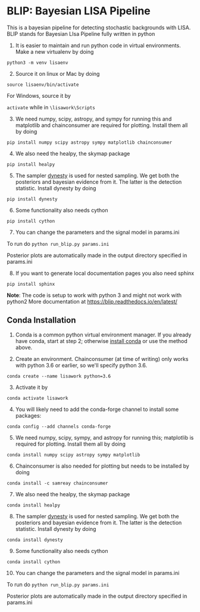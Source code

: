 #  BLIP: Bayesian LISA Pipeline



This is a bayesian pipeline for detecting stochastic backgrounds with LISA. BLIP stands for Bayesian LIsa Pipeline fully written in python


1) It is easier to maintain and run python code in virtual environments. Make a new virtualenv by doing

`python3 -m venv lisaenv`

2) Source it on linux or Mac by doing

`source lisaenv/bin/activate`

For Windows, source it by 

`activate`  while in `\lisawork\Scripts`


3) We need numpy, scipy, astropy, and sympy for running this and matplotlib and chainconsumer are required for plotting. Install them all by doing

`pip install numpy scipy astropy sympy matplotlib chainconsumer`

4) We also need the healpy, the skymap package

`pip install healpy`

5) The sampler [dynesty](https://dynesty.readthedocs.io/en/latest/) is used for nested sampling. We get both the posteriors and bayesian evidence from it. The latter is the detection statistic. Install dynesty by doing

`pip install dynesty`

6) Some functionality also needs cython

`pip install cython`

7) You can change the parameters and the signal model in params.ini

To run do `python run_blip.py params.ini`

Posterior plots are automatically made in the output directory specified in params.ini


8) If you want to generate local documentation pages you also need sphinx

`pip install sphinx`

**Note**: The code is setup to work with python 3 and might not work with python2
More documentation at https://blip.readthedocs.io/en/latest/

## Conda Installation

1) Conda is a common python virtual environment manager. If you already have conda, start at step 2; otherwise [install conda](https://docs.conda.io/projects/conda/en/latest/user-guide/install/) or use the method above.

2) Create an environment. Chainconsumer (at time of writing) only works with python 3.6 or earlier, so we'll specify python 3.6.

`conda create --name lisawork python=3.6`

3) Activate it by

`conda activate lisawork`

4) You will likely need to add the conda-forge channel to install some packages:

`conda config --add channels conda-forge`

5) We need numpy, scipy, sympy, and astropy for running this; matplotlib is required for plotting. Install them all by doing

`conda install numpy scipy astropy sympy matplotlib`

6) Chainconsumer is also needed for plotting but needs to be installed by doing

`conda install -c samreay chainconsumer`

7) We also need the healpy, the skymap package

`conda install healpy`

8) The sampler [dynesty](https://dynesty.readthedocs.io/en/latest/) is used for nested sampling. We get both the posteriors and bayesian evidence from it. The latter is the detection statistic. Install dynesty by doing

`conda install dynesty`

9) Some functionality also needs cython

`conda install cython`

10) You can change the parameters and the signal model in params.ini

To run do `python run_blip.py params.ini`

Posterior plots are automatically made in the output directory specified in params.ini
